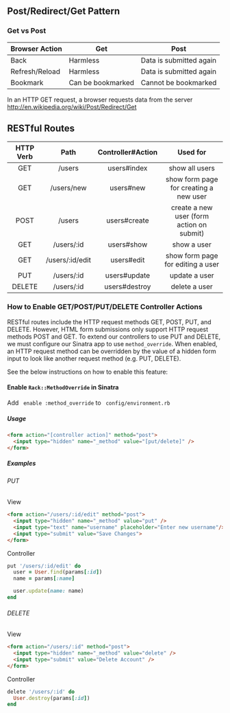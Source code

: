 ## Post/Redirect/Get Pattern

### Get vs Post

| Browser Action | Get               | Post                    |
|----------------|-------------------|-------------------------|
| Back           | Harmless          | Data is submitted again |
| Refresh/Reload | Harmless          | Data is submitted again    |
| Bookmark      | Can be bookmarked | Cannot be bookmarked    |

In an HTTP GET request, a browser requests data from the server
http://en.wikipedia.org/wiki/Post/Redirect/Get

## RESTful Routes

| HTTP Verb     |       Path        | Controller#Action     |                   Used for                    |
|:---------:    |:----------------: |:-----------------:    |:--------------------------------------------: |
| GET           | /users           | users#index          | show all users                  |
| GET           | /users/new       | users#new            | show form page for creating a new user  |
| POST          | /users           | users#create         | create a new user (form action on submit)                           |
| GET           | /users/:id       | users#show           | show a user                      |
| GET           | /users/:id/edit  | users#edit           | show form page for editing a user       |
| PUT           | /users/:id       | users#update         | update a user                       |
| DELETE        | /users/:id       | users#destroy        | delete a user                       |


### How to Enable GET/POST/PUT/DELETE Controller Actions
RESTful routes include the HTTP request methods GET, POST, PUT, and DELETE.
However, HTML form submissions only support HTTP request methods POST and GET.
To extend our controllers to use PUT and DELETE, we must configure our
Sinatra app to use `method_override`. When enabled, an HTTP request method
can be overridden by the value of a hidden form input to look like another
request method (e.g. PUT, DELETE).

See the below instructions on how to enable this feature:

#### Enable `Rack::MethodOverride` in Sinatra
Add ` enable :method_override` to ` config/environment.rb`

##### Usage

```html
<form action="[controller action]" method="post">
  <input type="hidden" name="_method" value="[put/delete]" />
</form>
```

##### Examples
###### PUT
View

```html
<form action="/users/:id/edit" method="post">
  <input type="hidden" name="_method" value="put" />
  <input type="text" name="username" placeholder="Enter new username"/>
  <input type="submit" value="Save Changes">
</form>
```

Controller

```ruby
put '/users/:id/edit' do
  user = User.find(params[:id])
  name = params[:name]

  user.update(name: name)
end
```

###### DELETE

View

```html
<form action="/users/:id" method="post">
  <input type="hidden" name="_method" value="delete" />
  <input type="submit" value="Delete Account" />
</form>
```
Controller

```ruby
delete '/users/:id' do
  User.destroy(params[:id])
end
```